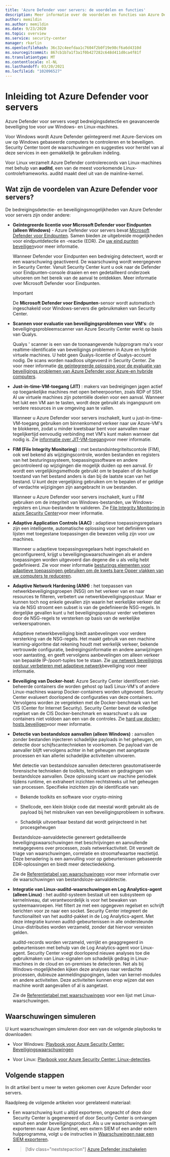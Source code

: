 ```yaml
---
title: 'Azure Defender voor servers: de voordelen en functies'
description: Meer informatie over de voordelen en functies van Azure Defender voor servers.
author: memildin
ms.author: memildin
ms.date: 9/23/2020
ms.topic: overview
ms.service: security-center
manager: rkarlin
ms.openlocfilehash: 36c32c4eefdaa1c7604f2b0f19e98cf6a6d4310d
ms.sourcegitcommit: 867cb1b7a1f3a1f0b427282c648d411d0ca4f81f
ms.translationtype: MT
ms.contentlocale: nl-NL
ms.lasthandoff: 03/20/2021
ms.locfileid: "102096527"
---
```

# <a name="introduction-to-azure-defender-for-servers"></a>Inleiding tot Azure Defender voor servers

Azure Defender voor servers voegt bedreigingsdetectie en geavanceerde beveiliging toe voor uw Windows- en Linux-machines.

Voor Windows wordt Azure Defender geïntegreerd met Azure-Services om uw op Windows gebaseerde computers te controleren en te beveiligen. Security Center toont de waarschuwingen en suggesties voor herstel van al deze services in een gemakkelijk te gebruiken indeling.

Voor Linux verzamelt Azure Defender controlerecords van Linux-machines met behulp van **auditd**, een van de meest voorkomende Linux-controleframeworks. auditd maakt deel uit van de mainline-kernel. 


## <a name="what-are-the-benefits-of-azure-defender-for-servers"></a>Wat zijn de voordelen van Azure Defender voor servers?

De bedreigingsdetectie- en beveiligingsmogelijkheden van Azure Defender voor servers zijn onder andere:

- **Geïntegreerde licentie voor Microsoft Defender voor Eindpunten (alleen Windows)** - Azure Defender voor servers bevat [Microsoft Defender voor Eindpunten](https://www.microsoft.com/microsoft-365/security/endpoint-defender). Samen bieden ze uitgebreide mogelijkheden voor eindpuntdetectie en -reactie (EDR). Zie [uw eind punten beveiligen](security-center-wdatp.md)voor meer informatie.

    Wanneer Defender voor Eindpunten een bedreiging detecteert, wordt er een waarschuwing geactiveerd. De waarschuwing wordt weergegeven in Security Center. Vanuit Security Center kunt u ook naar de Defender voor Eindpunten-console draaien en een gedetailleerd onderzoek uitvoeren om het bereik van de aanval te ontdekken. Meer informatie over Microsoft Defender voor Eindpunten.

    > [!IMPORTANT]
    > De **Microsoft Defender voor Eindpunten**-sensor wordt automatisch ingeschakeld voor Windows-servers die gebruikmaken van Security Center.

- **Scannen voor evaluatie van beveiligingsproblemen voor VM's**: de beveiligingsprobleemscanner van Azure Security Center werkt op basis van Qualys. 

    Qualys ' scanner is een van de toonaangevende hulpprogram ma's voor realtime-identificatie van beveiligings problemen in Azure en hybride virtuele machines. U hebt geen Qualys-licentie of Qualys-account nodig. De scans worden naadloos uitgevoerd in Security Center. Zie voor meer informatie [de geïntegreerde oplossing voor de evaluatie van beveiligings problemen van Azure Defender voor Azure-en hybride computers](deploy-vulnerability-assessment-vm.md).

- **Just-in-time-VM-toegang (JIT)** : makers van bedreigingen jagen actief op toegankelijke machines met open beheerpoorten, zoals RDP of SSH. Al uw virtuele machines zijn potentiële doelen voor een aanval. Wanneer het lukt een VM aan te tasten, wordt deze gebruikt als ingangspunt om verdere resources in uw omgeving aan te vallen.

    Wanneer u Azure Defender voor servers inschakelt, kunt u just-in-time-VM-toegang gebruiken om binnenkomend verkeer naar uw Azure-VM's te blokkeren, zodat u minder kwetsbaar bent voor aanvallen maar tegelijkertijd eenvoudig verbinding met VM's kunt maken wanneer dat nodig is. Zie [informatie over JIT-VM-toegang](just-in-time-explained.md)voor meer informatie.

- **FIM (File Integrity Monitoring)** : met bestandsintegriteitscontole (FIM), ook wel bekend als wijzigingscontrole, worden bestanden en registers van het besturingssysteem, toepassingssoftware en andere gecontroleerd op wijzigingen die mogelijk duiden op een aanval. Er wordt een vergelijkingsmethode gebruikt om te bepalen of de huidige toestand van het bestand anders is dan bij de laatste scan van het bestand. U kunt deze vergelijking gebruiken om te bepalen of er geldige of verdachte wijzigingen zijn aangebracht in uw bestanden.

    Wanneer u Azure Defender voor servers inschakelt, kunt u FIM gebruiken om de integriteit van Windows-bestanden, uw Windows-registers en Linux-bestanden te valideren. Zie [File Integrity Monitoring in azure Security Center](security-center-file-integrity-monitoring.md)voor meer informatie.

- **Adaptive Application Controls (AAC)** : adaptieve toepassingsregelaars zijn een intelligente, automatische oplossing voor het definiëren van lijsten met toegestane toepassingen die bewezen veilig zijn voor uw machines.

    Wanneer u adaptieve toepassingsregelaars hebt ingeschakeld en geconfigureerd, krijgt u beveiligingswaarschuwingen als er andere toepassingen worden uitgevoerd dan degene die u als veilig hebt gedefinieerd. Zie voor meer informatie [besturings elementen voor adaptieve toepassingen gebruiken om de kwets bare Opper vlakken van uw computers te reduceren](security-center-adaptive-application.md).

- **Adaptive Network Hardening (ANH)** : het toepassen van netwerkbeveiligingsgroepen (NSG) om het verkeer van en naar resources te filteren, verbetert uw netwerkbeveiligingspostuur. Maar er kunnen toch nog enkele gevallen zijn waarin het werkelijke verkeer dat via de NSG stroomt een subset is van de gedefinieerde NSG-regels. In dergelijke gevallen kunt u het beveiligingspostuur verder verbeteren door de NSG-regels te versterken op basis van de werkelijke verkeerspatronen.

    Adaptieve netwerkbeveiliging biedt aanbevelingen voor verdere versterking van de NSG-regels. Het maakt gebruik van een machine learning-algoritme dat rekening houdt met werkelijk verkeer, bekende vertrouwde configuratie, bedreigingsinformatie en andere aanwijzingen voor aantasting, en geeft vervolgens aanbevelingen om alleen verkeer van bepaalde IP-/poort-tuples toe te staan. Zie [uw netwerk beveiligings postuur verbeteren met adaptieve netwerk](security-center-adaptive-network-hardening.md)beveiliging voor meer informatie.

- **Beveiliging van Docker-host**: Azure Security Center identificeert niet-beheerde containers die worden gehost op IaaS Linux-VM's of andere Linux-machines waarop Docker-containers worden uitgevoerd. Security Center evalueert doorlopend de configuraties van deze containers. Vervolgens worden ze vergeleken met de Docker-benchmark van het CIS (Center for Internet Security). Security Center bevat de volledige regelset van de CIS Docker-benchmark en waarschuwt u als uw containers niet voldoen aan een van de controles. Zie [hard uw docker-hosts beveiligen](harden-docker-hosts.md)voor meer informatie.

- **Detectie van bestandsloze aanvallen (alleen Windows)** : aanvallen zonder bestanden injecteren schadelijke payloads in het geheugen, om detectie door schijfscantechnieken te voorkomen. De payload van de aanvaller blijft vervolgens achter in het geheugen met aangetaste processen en kan allerlei schadelijke activiteiten uitvoeren.

  Met detectie van bestandsloze aanvallen detecteren geautomatiseerde forensische technieken de toolkits, technieken en gedragingen van bestandsloze aanvallen. Deze oplossing scant uw machine periodiek tijdens runtime, en extraheert inzichten rechtstreeks uit het geheugen van processen. Specifieke inzichten zijn de identificatie van: 

  - Bekende toolkits en software voor crypto-mining 

  - Shellcode, een klein blokje code dat meestal wordt gebruikt als de payload bij het misbruiken van een beveiligingsprobleem in software.

  - Schadelijk uitvoerbaar bestand dat wordt geïnjecteerd in het procesgeheugen

  Bestandsloze-aanvaldetectie genereert gedetailleerde beveiligingswaarschuwingen met beschrijvingen en aanvullende metagegevens over processen, zoals netwerkactiviteit. Dit versnelt de triage van waarschuwingen, correlatie en stroomafwaartse reactietijd. Deze benadering is een aanvulling voor op gebeurtenissen gebaseerde EDR-oplossingen en biedt meer detectiedekking.

  Zie de [Referentietabel van waarschuwingen](alerts-reference.md#alerts-windows) voor meer informatie over de waarschuwingen van bestandsloze-aanvaldetectie.

- **Integratie van Linux-auditd-waarschuwingen en Log Analytics-agent (alleen Linux)** : het auditd-systeem bestaat uit een subsysteem op kernelniveau, dat verantwoordelijk is voor het bewaken van systeemaanroepen. Het filtert ze met een opgegeven regelset en schrijft berichten voor ze naar een socket. Security Center integreert de functionaliteit van het auditd-pakket in de Log Analytics-agent. Met deze integratie kunnen auditd-gebeurtenissen in alle ondersteunde Linux-distributies worden verzameld, zonder dat hiervoor vereisten gelden.

    auditd-records worden verzameld, verrijkt en geaggregeerd in gebeurtenissen met behulp van de Log Analytics-agent voor Linux-agent. Security Center voegt doorlopend nieuwe analyses toe die gebruikmaken van Linux-signalen om schadelijk gedrag in Linux-machines in de cloud en on-premises te detecteren. Net als bij Windows-mogelijkheden kijken deze analyses naar verdachte processen, dubieuze aanmeldingspogingen, laden van kernel-modules en andere activiteiten. Deze activiteiten kunnen erop wijzen dat een machine wordt aangevallen of al is aangetast.  

    Zie de [Referentietabel met waarschuwingen](alerts-reference.md#alerts-linux) voor een lijst met Linux-waarschuwingen.


## <a name="simulating-alerts"></a>Waarschuwingen simuleren

U kunt waarschuwingen simuleren door een van de volgende playbooks te downloaden:

- Voor Windows: [Playbook voor Azure Security Center: Beveiligingswaarschuwingen](https://github.com/Azure/Azure-Security-Center/blob/master/Simulations/Azure%20Security%20Center%20Security%20Alerts%20Playbook_v2.pdf)

- Voor Linux: [Playbook voor Azure Security Center: Linux-detecties](https://github.com/Azure/Azure-Security-Center/blob/master/Simulations/Azure%20Security%20Center%20Linux%20Detections_v2.pdf).




## <a name="next-steps"></a>Volgende stappen

In dit artikel bent u meer te weten gekomen over Azure Defender voor servers. 

Raadpleeg de volgende artikelen voor gerelateerd materiaal: 

- Een waarschuwing kunt u altijd exporteren, ongeacht of deze door Security Center is gegenereerd of door Security Center is ontvangen vanuit een ander beveiligingsproduct. Als u uw waarschuwingen wilt exporteren naar Azure Sentinel, een extern SIEM of een ander extern hulpprogramma, volgt u de instructies in [Waarschuwingen naar een SIEM exporteren](continuous-export.md).

- > [!div class="nextstepaction"]
    > [Azure Defender inschakelen](enable-azure-defender.md)